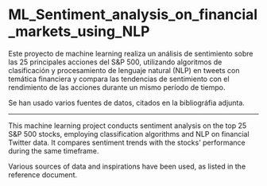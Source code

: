 # ML_Sentiment_analysis_on_financial_markets_using_NLP

Este proyecto de machine learning realiza un análisis de sentimiento sobre las 25 principales acciones del S&P 500, utilizando algoritmos de clasificación y procesamiento de lenguaje natural (NLP) en tweets con temática financiera y compara las tendencias de sentimiento con el rendimiento de las acciones durante un mismo período de tiempo.

Se han usado varios fuentes de datos, citados en la bibliográfia adjunta.

----

This machine learning project conducts sentiment analysis on the top 25 S&P 500 stocks, employing classification algorithms and NLP on financial Twitter data. It compares sentiment trends with the stocks' performance during the same timeframe.

Various sources of data and inspirations have been used, as listed in the reference document.
